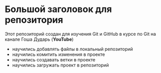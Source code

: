# Большой заголовок для репозитория
Этот репозиторий создан для изучения Git и GitHub в курсе по Git на канале Гоша Дударь (**YouTube**)
- научились добавлять файлы в локальный репозиторий
- научились комитить изменения в проекте
- научились создавать ветки в проекте
- научились загружать проект в репозиторий
